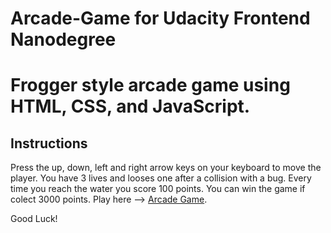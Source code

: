 Arcade-Game for Udacity Frontend Nanodegree
===============================
# Frogger style arcade game using HTML, CSS, and JavaScript.

## Instructions
Press the up, down, left and right arrow keys on your keyboard to move the player.
You have 3 lives and looses one after a collision with a bug.
Every time you reach the water you score 100 points.
You can win the game if colect 3000 points.
Play here --> [Arcade Game](https://ionelro.github.io/arcade-game/).

Good Luck!
